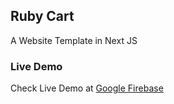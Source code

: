## Ruby Cart
A Website Template in Next JS

### Live Demo
Check Live Demo at [Google Firebase](https://rubycart.web.app)


